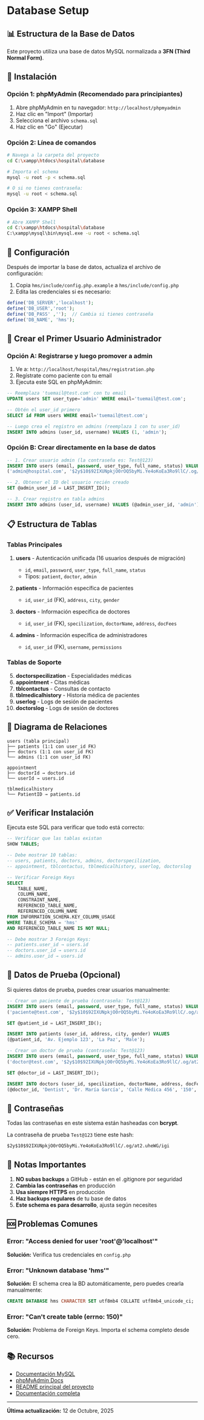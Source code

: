 # Database Setup

## 📊 Estructura de la Base de Datos

Este proyecto utiliza una base de datos MySQL normalizada a **3FN (Third Normal Form)**.

## 🚀 Instalación

### Opción 1: phpMyAdmin (Recomendado para principiantes)

1. Abre phpMyAdmin en tu navegador: `http://localhost/phpmyadmin`
2. Haz clic en "Import" (Importar)
3. Selecciona el archivo `schema.sql`
4. Haz clic en "Go" (Ejecutar)

### Opción 2: Línea de comandos

```bash
# Navega a la carpeta del proyecto
cd C:\xampp\htdocs\hospital\database

# Importa el schema
mysql -u root -p < schema.sql

# O si no tienes contraseña:
mysql -u root < schema.sql
```

### Opción 3: XAMPP Shell

```bash
# Abre XAMPP Shell
cd C:\xampp\htdocs\hospital\database
C:\xampp\mysql\bin\mysql.exe -u root < schema.sql
```

## 🔑 Configuración

Después de importar la base de datos, actualiza el archivo de configuración:

1. Copia `hms/include/config.php.example` a `hms/include/config.php`
2. Edita las credenciales si es necesario:

```php
define('DB_SERVER','localhost');
define('DB_USER','root');
define('DB_PASS' ,'');  // Cambia si tienes contraseña
define('DB_NAME', 'hms');
```

## 👤 Crear el Primer Usuario Administrador

### Opción A: Registrarse y luego promover a admin

1. Ve a: `http://localhost/hospital/hms/registration.php`
2. Regístrate como paciente con tu email
3. Ejecuta este SQL en phpMyAdmin:

```sql
-- Reemplaza 'tuemail@test.com' con tu email
UPDATE users SET user_type='admin' WHERE email='tuemail@test.com';

-- Obtén el user_id primero
SELECT id FROM users WHERE email='tuemail@test.com';

-- Luego crea el registro en admins (reemplaza 1 con tu user_id)
INSERT INTO admins (user_id, username) VALUES (1, 'admin');
```

### Opción B: Crear directamente en la base de datos

```sql
-- 1. Crear usuario admin (la contraseña es: Test@123)
INSERT INTO users (email, password, user_type, full_name, status) VALUES
('admin@hospital.com', '$2y$10$92IXUNpkjO0rOQ5byMi.Ye4oKoEa3Ro9llC/.og/at2.uheWG/igi', 'admin', 'Administrador Principal', 'active');

-- 2. Obtener el ID del usuario recién creado
SET @admin_user_id = LAST_INSERT_ID();

-- 3. Crear registro en tabla admins
INSERT INTO admins (user_id, username) VALUES (@admin_user_id, 'admin');
```

## 📋 Estructura de Tablas

### Tablas Principales

1. **users** - Autenticación unificada (16 usuarios después de migración)
   - `id`, `email`, `password`, `user_type`, `full_name`, `status`
   - Tipos: `patient`, `doctor`, `admin`

2. **patients** - Información específica de pacientes
   - `id`, `user_id` (FK), `address`, `city`, `gender`

3. **doctors** - Información específica de doctores
   - `id`, `user_id` (FK), `specilization`, `doctorName`, `address`, `docFees`

4. **admins** - Información específica de administradores
   - `id`, `user_id` (FK), `username`, `permissions`

### Tablas de Soporte

5. **doctorspecilization** - Especialidades médicas
6. **appointment** - Citas médicas
7. **tblcontactus** - Consultas de contacto
8. **tblmedicalhistory** - Historia médica de pacientes
9. **userlog** - Logs de sesión de pacientes
10. **doctorslog** - Logs de sesión de doctores

## 🔄 Diagrama de Relaciones

```
users (tabla principal)
├── patients (1:1 con user_id FK)
├── doctors (1:1 con user_id FK)
└── admins (1:1 con user_id FK)

appointment
├── doctorId → doctors.id
└── userId → users.id

tblmedicalhistory
└── PatientID → patients.id
```

## ✅ Verificar Instalación

Ejecuta este SQL para verificar que todo está correcto:

```sql
-- Verificar que las tablas existan
SHOW TABLES;

-- Debe mostrar 10 tablas:
-- users, patients, doctors, admins, doctorspecilization,
-- appointment, tblcontactus, tblmedicalhistory, userlog, doctorslog

-- Verificar Foreign Keys
SELECT
    TABLE_NAME,
    COLUMN_NAME,
    CONSTRAINT_NAME,
    REFERENCED_TABLE_NAME,
    REFERENCED_COLUMN_NAME
FROM INFORMATION_SCHEMA.KEY_COLUMN_USAGE
WHERE TABLE_SCHEMA = 'hms'
AND REFERENCED_TABLE_NAME IS NOT NULL;

-- Debe mostrar 3 Foreign Keys:
-- patients.user_id → users.id
-- doctors.user_id → users.id
-- admins.user_id → users.id
```

## 🎯 Datos de Prueba (Opcional)

Si quieres datos de prueba, puedes crear usuarios manualmente:

```sql
-- Crear un paciente de prueba (contraseña: Test@123)
INSERT INTO users (email, password, user_type, full_name, status) VALUES
('paciente@test.com', '$2y$10$92IXUNpkjO0rOQ5byMi.Ye4oKoEa3Ro9llC/.og/at2.uheWG/igi', 'patient', 'Juan Pérez', 'active');

SET @patient_id = LAST_INSERT_ID();

INSERT INTO patients (user_id, address, city, gender) VALUES
(@patient_id, 'Av. Ejemplo 123', 'La Paz', 'Male');

-- Crear un doctor de prueba (contraseña: Test@123)
INSERT INTO users (email, password, user_type, full_name, status) VALUES
('doctor@test.com', '$2y$10$92IXUNpkjO0rOQ5byMi.Ye4oKoEa3Ro9llC/.og/at2.uheWG/igi', 'doctor', 'Dr. María García', 'active');

SET @doctor_id = LAST_INSERT_ID();

INSERT INTO doctors (user_id, specilization, doctorName, address, docFees, contactno, docEmail) VALUES
(@doctor_id, 'Dentist', 'Dr. María García', 'Calle Médica 456', '150', 77012345, 'doctor@test.com');
```

## 🔐 Contraseñas

Todas las contraseñas en este sistema están hasheadas con **bcrypt**.

La contraseña de prueba `Test@123` tiene este hash:
```
$2y$10$92IXUNpkjO0rOQ5byMi.Ye4oKoEa3Ro9llC/.og/at2.uheWG/igi
```

## 📝 Notas Importantes

1. **NO subas backups** a GitHub - están en el .gitignore por seguridad
2. **Cambia las contraseñas** en producción
3. **Usa siempre HTTPS** en producción
4. **Haz backups regulares** de tu base de datos
5. **Este schema es para desarrollo**, ajusta según necesites

## 🆘 Problemas Comunes

### Error: "Access denied for user 'root'@'localhost'"
**Solución:** Verifica tus credenciales en `config.php`

### Error: "Unknown database 'hms'"
**Solución:** El schema crea la BD automáticamente, pero puedes crearla manualmente:
```sql
CREATE DATABASE hms CHARACTER SET utf8mb4 COLLATE utf8mb4_unicode_ci;
```

### Error: "Can't create table (errno: 150)"
**Solución:** Problema de Foreign Keys. Importa el schema completo desde cero.

## 📚 Recursos

- [Documentación MySQL](https://dev.mysql.com/doc/)
- [phpMyAdmin Docs](https://docs.phpmyadmin.net/)
- [README principal del proyecto](../README.md)
- [Documentación completa](../docs/)

---

**Última actualización:** 12 de Octubre, 2025
